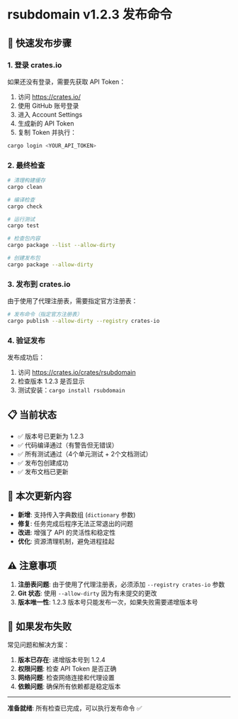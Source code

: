 # rsubdomain v1.2.3 发布命令

## 🚀 快速发布步骤

### 1. 登录 crates.io

如果还没有登录，需要先获取 API Token：

1. 访问 https://crates.io/
2. 使用 GitHub 账号登录
3. 进入 Account Settings
4. 生成新的 API Token
5. 复制 Token 并执行：

```bash
cargo login <YOUR_API_TOKEN>
```

### 2. 最终检查

```bash
# 清理构建缓存
cargo clean

# 编译检查
cargo check

# 运行测试
cargo test

# 检查包内容
cargo package --list --allow-dirty

# 创建发布包
cargo package --allow-dirty
```

### 3. 发布到 crates.io

由于使用了代理注册表，需要指定官方注册表：

```bash
# 发布命令（指定官方注册表）
cargo publish --allow-dirty --registry crates-io
```

### 4. 验证发布

发布成功后：

1. 访问 https://crates.io/crates/rsubdomain
2. 检查版本 1.2.3 是否显示
3. 测试安装：`cargo install rsubdomain`

## 📋 当前状态

- ✅ 版本号已更新为 1.2.3
- ✅ 代码编译通过（有警告但无错误）
- ✅ 所有测试通过（4个单元测试 + 2个文档测试）
- ✅ 发布包创建成功
- ✅ 发布文档已更新

## 🔧 本次更新内容

- **新增**: 支持传入字典数组 (`dictionary` 参数)
- **修复**: 任务完成后程序无法正常退出的问题
- **改进**: 增强了 API 的灵活性和稳定性
- **优化**: 资源清理机制，避免进程挂起

## ⚠️ 注意事项

1. **注册表问题**: 由于使用了代理注册表，必须添加 `--registry crates-io` 参数
2. **Git 状态**: 使用 `--allow-dirty` 因为有未提交的更改
3. **版本唯一性**: 1.2.3 版本号只能发布一次，如果失败需要递增版本号

## 🚨 如果发布失败

常见问题和解决方案：

1. **版本已存在**: 递增版本号到 1.2.4
2. **权限问题**: 检查 API Token 是否正确
3. **网络问题**: 检查网络连接和代理设置
4. **依赖问题**: 确保所有依赖都是稳定版本

---

**准备就绪**: 所有检查已完成，可以执行发布命令 ✅